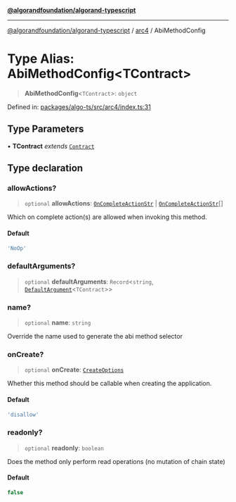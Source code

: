 [**@algorandfoundation/algorand-typescript**](../../../README.md)

***

[@algorandfoundation/algorand-typescript](../../../README.md) / [arc4](../README.md) / AbiMethodConfig

# Type Alias: AbiMethodConfig\<TContract\>

> **AbiMethodConfig**\<`TContract`\>: `object`

Defined in: [packages/algo-ts/src/arc4/index.ts:31](https://github.com/algorandfoundation/puya-ts/blob/5bdb536fcbeffa6fe079b274d09cae785c8fb7b7/packages/algo-ts/src/arc4/index.ts#L31)

## Type Parameters

• **TContract** *extends* [`Contract`](../classes/Contract.md)

## Type declaration

### allowActions?

> `optional` **allowActions**: [`OnCompleteActionStr`](OnCompleteActionStr.md) \| [`OnCompleteActionStr`](OnCompleteActionStr.md)[]

Which on complete action(s) are allowed when invoking this method.

#### Default

```ts
'NoOp'
```

### defaultArguments?

> `optional` **defaultArguments**: `Record`\<`string`, [`DefaultArgument`](DefaultArgument.md)\<`TContract`\>\>

### name?

> `optional` **name**: `string`

Override the name used to generate the abi method selector

### onCreate?

> `optional` **onCreate**: [`CreateOptions`](CreateOptions.md)

Whether this method should be callable when creating the application.

#### Default

```ts
'disallow'
```

### readonly?

> `optional` **readonly**: `boolean`

Does the method only perform read operations (no mutation of chain state)

#### Default

```ts
false
```
